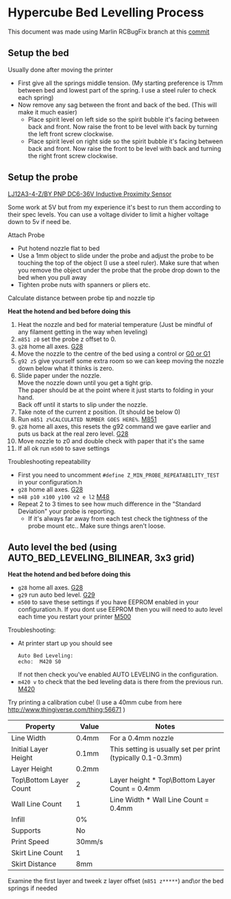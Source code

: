 # Hypercube Bed Levelling Process

This document was made using Marlin RCBugFix branch at this [commit](https://github.com/MarlinFirmware/Marlin/tree/48925b7298bd1a1abb95b31246326af76d2f1aa8)

## Setup the bed

Usually done after moving the printer

- First give all the springs middle tension. (My starting preference is 17mm between bed and lowest part of the spring. I use a steel ruler to check each spring)
- Now remove any sag between the front and back of the bed. (This will make it much easier)
  - Place spirit level on left side so the spirit bubble it's facing between back and front. Now raise the front to be level with back by turning the left front screw clockwise.
  - Place spirit level on right side so the spirit bubble it's facing between back and front. Now raise the front to be level with back and turning the right front screw clockwise.


## Setup the probe

[LJ12A3-4-Z/BY PNP DC6-36V Inductive Proximity Sensor](http://www.banggood.com/LJ12A3-4-ZBY-PNP-DC6-36V-Inductive-Proximity-Sensor-Detection-Switch-p-982679.html?rmmds=myorder)

Some work at 5V but from my experience it's best to run them according to their spec levels. 
You can use a voltage divider to limit a higher voltage down to 5v if need be.

Attach Probe

- Put hotend nozzle flat to bed
- Use a 1mm object to slide under the probe and adjust the probe to be touching the top of the object (I use a steel ruler). Make sure that when you remove the object under the probe that the probe drop down to the bed when you pull away
- Tighten probe nuts with spanners or pliers etc.

Calculate distance between probe tip and nozzle tip

**Heat the hotend and bed before doing this**

1. Heat the nozzle and bed for material temperature (Just be mindful of any filament getting in the way when leveling)
1. `m851 z0` set the probe z offset to 0.
1. `g28` home all axes. [G28](http://reprap.org/wiki/G-code#G28:_Move_to_Origin_.28Home.29)
1. Move the nozzle to the centre of the bed using a control or [G0 or G1](http://marlinfw.org/docs/gcode/G000-G001.html) 
1. `g92 z5` give yourself some extra room so we can keep moving the nozzle down below what it thinks is zero.
1. Slide paper under the nozzle.<br>Move the nozzle down until you get a tight grip.<br>The paper should be at the point where it just starts to folding in your hand.<br>Back off until it starts to slip under the nozzle. 
1. Take note of the current z position. (It should be below 0)
1. Run `m851 z%CALCULATED NUMBER GOES HERE%`. [M851](http://reprap.org/wiki/G-code#M851:_Set_Z-Probe_Offset)
1. `g28` home all axes, this resets the g92 command we gave earlier and puts us back at the real zero level. [G28](http://reprap.org/wiki/G-code#G28:_Move_to_Origin_.28Home.29)
1. Move nozzle to z0 and double check with paper that it's the same
1. If all ok run `m500` to save settings

Troubleshooting repeatability

- First you need to uncomment `#define Z_MIN_PROBE_REPEATABILITY_TEST` in your configuration.h
- `g28` home all axes. [G28](http://reprap.org/wiki/G-code#G28:_Move_to_Origin_.28Home.29)
- `m48 p10 x100 y100 v2 e l2` [M48](http://reprap.org/wiki/G-code#M48:_Measure_Z-Probe_repeatability)
- Repeat 2 to 3 times to see how much difference in the "Standard Deviation" your probe is reporting.
  - If it's always far away from each test check the tightness of the probe mount etc.. Make sure things aren't loose.

## Auto level the bed (using AUTO_BED_LEVELING_BILINEAR, 3x3 grid)

**Heat the hotend and bed before doing this**

- `g28` home all axes. [G28](http://reprap.org/wiki/G-code#G28:_Move_to_Origin_.28Home.29)
- `g29` run auto bed level. [G29](http://reprap.org/wiki/G-code#G29:_Detailed_Z-Probe)
- `m500` to save these settings if you have EEPROM enabled in your configuration.h. If you dont use EEPROM then you will need to auto level each time you restart your printer [M500](http://reprap.org/wiki/G-code#M500:_Store_parameters_in_EEPROM)

Troubleshooting:

- At printer start up you should see 
  ```
  Auto Bed Leveling:
  echo:  M420 S0
  ```
  If not then check you've enabled AUTO LEVELING in the configuration.
- `m420 v` to check that the bed leveling data is there from the previous run. [M420](http://reprap.org/wiki/G-code#M420:_Enable.2FDisable_Mesh_Leveling_.28Marlin.29)

Try printing a calibration cube! (I use a 40mm cube from here http://www.thingiverse.com/thing:56671 )

|Property|Value|Notes|
|--------|-----|-----|
|Line Width|0.4mm|For a 0.4mm nozzle|
|Initial Layer Height|0.1mm|This setting is usually set per print (typically 0.1-0.3mm)|
|Layer Height|0.2mm||
|Top\Bottom Layer Count|2|Layer height * Top\Bottom Layer Count = 0.4mm|
|Wall Line Count|1|Line Width * Wall Line Count = 0.4mm|
|Infill|0%||
|Supports|No||
|Print Speed|30mm/s||
|Skirt Line Count|1||
|Skirt Distance|8mm||

Examine the first layer and tweek z layer offset (`m851 z*****`) and\or the bed springs if needed
